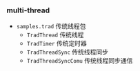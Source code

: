 ### multi-thread

* `samples.trad` 传统线程包 
  * `TradThread` 传统线程
  * `TradTimer` 传统定时器
  * `TradThreadSync` 传统线程同步
  * `TradThreadSyncComu` 传统线程同步通信